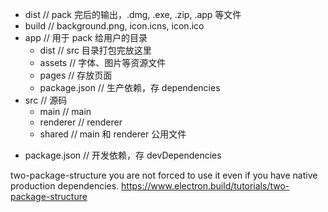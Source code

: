 + dist            // pack 完后的输出，.dmg, .exe, .zip, .app 等文件
+ build           // background.png, icon.icns, icon.ico
+ app             // 用于 pack 给用户的目录
  + dist          // src 目录打包完放这里
  + assets        // 字体、图片等资源文件
  + pages         // 存放页面
  - package.json  // 生产依赖，存 dependencies
+ src             // 源码
  + main          // main
  + renderer      // renderer
  + shared        // main 和 renderer 公用文件
- package.json    // 开发依赖，存 devDependencies


two-package-structure
you are not forced to use it even if you have native production dependencies.
https://www.electron.build/tutorials/two-package-structure


